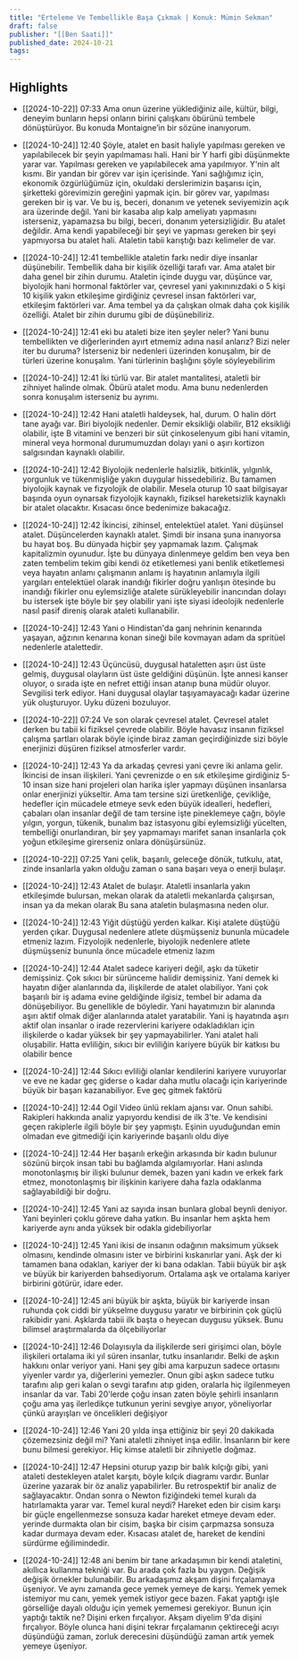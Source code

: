 ```yaml
---
title: "Erteleme Ve Tembellikle Başa Çıkmak | Konuk: Mümin Sekman"
draft: false
publisher: "[[Ben Saati]]"
published_date: 2024-10-21
tags:
---
```



## Highlights
* [[2024-10-22]] 07:33  Ama onun üzerine yüklediğiniz aile, kültür, bilgi, deneyim bunların hepsi onların birini çalışkanı öbürünü tembele dönüştürüyor. Bu konuda Montaigne’in bir sözüne inanıyorum.

* [[2024-10-24]] 12:40  Şöyle, atalet en basit haliyle yapılması gereken ve yapılabilecek bir şeyin yapılmaması hali. Hani bir Y harfi gibi düşünmekte yarar var. Yapılması gereken ve yapılabilecek ama yapılmıyor. Y'nin alt kısmı. Bir yandan bir görev var işin içerisinde. Yani sağlığımız için, ekonomik özgürlüğümüz için, okuldaki derslerimizin başarısı için, şirketteki görevimizin gereğini yapmak için. bir görev var, yapılması gereken bir iş var. Ve bu iş, beceri, donanım ve yetenek seviyemizin açık ara üzerinde değil. Yani bir kasaba alıp kalp ameliyatı yapmasını isterseniz, yapamazsa bu bilgi, beceri, donanım yetersizliğidir. Bu atalet değildir. Ama kendi yapabileceği bir şeyi ve yapması gereken bir şeyi yapmıyorsa bu atalet hali. Ataletin tabii karıştığı bazı kelimeler de var.

* [[2024-10-24]] 12:41  tembellikle ataletin farkı nedir diye insanlar düşünebilir. Tembellik daha bir kişilik özelliği tarafı var. Ama atalet bir daha genel bir zihin durumu. Ataletin içinde duygu var, düşünce var, biyolojik hani hormonal faktörler var, çevresel yani yakınınızdaki o 5 kişi 10 kişilik yakın etkileşime girdiğiniz çevresel insan faktörleri var, etkileşim faktörleri var. Ama tembel ya da çalışkan olmak daha çok kişilik özelliği. Atalet bir zihin durumu gibi de düşünebiliriz.

* [[2024-10-24]] 12:41  eki bu ataleti bize iten şeyler neler? Yani bunu tembellikten ve diğerlerinden ayırt etmemiz adına nasıl anlarız? Bizi neler iter bu duruma? İsterseniz bir nedenleri üzerinden konuşalım, bir de türleri üzerine konuşalım. Yani türlerinin başlığını şöyle söyleyebilirim

* [[2024-10-24]] 12:41  İki türlü var. Bir atalet mantalitesi, ataletli bir zihniyet halinde olmak. Öbürü atalet modu. Ama bunu nedenlerden sonra konuşalım isterseniz bu ayrımı.

* [[2024-10-24]] 12:42  Hani ataletli haldeysek, hal, durum. O halin dört tane ayağı var. Biri biyolojik nedenler. Demir eksikliği olabilir, B12 eksikliği olabilir, işte B vitamini ve benzeri bir süt çinkoselenyum gibi hani vitamin, mineral veya hormonal durumumuzdan dolayı yani o aşırı kortizon salgısından kaynaklı olabilir.

* [[2024-10-24]] 12:42  Biyolojik nedenlerle halsizlik, bitkinlik, yılgınlık, yorgunluk ve tükenmişliğe yakın duygular hissedebiliriz. Bu tamamen biyolojik kaynak ve fizyolojik de olabilir. Mesela oturup 10 saat bilgisayar başında oyun oynarsak fizyolojik kaynaklı, fiziksel hareketsizlik kaynaklı bir atalet olacaktır. Kısacası önce bedenimize bakacağız.

* [[2024-10-24]] 12:42  İkincisi, zihinsel, entelektüel atalet. Yani düşünsel atalet. Düşüncelerden kaynaklı atalet. Şimdi bir insana şuna inanıyorsa bu hayat boş. Bu dünyada hiçbir şey yapmamak lazım. Çalışmak kapitalizmin oyunudur. İşte bu dünyaya dinlenmeye geldim ben veya ben zaten tembelim tekim gibi kendi öz etiketlemesi yani benlik etiketlemesi veya hayatın anlamı çalışmanın anlamı iş hayatının anlamıyla ilgili yargıları entelektüel olarak inandığı fikirler doğru yanlışın ötesinde bu inandığı fikirler onu eylemsizliğe atalete sürükleyebilir inancından dolayı bu istersek işte böyle bir şey olabilir yani işte siyasi ideolojik nedenlerle nasıl pasif direniş olarak ataleti kullanabilir.

* [[2024-10-24]] 12:43  Yani o Hindistan'da ganj nehrinin kenarında yaşayan, ağzının kenarına konan sineği bile kovmayan adam da spritüel nedenlerle atalettedir.

* [[2024-10-24]] 12:43  Üçüncüsü, duygusal hataletten aşırı üst üste gelmiş, duygusal olayların üst üste geldiğini düşünün. İşte annesi kanser oluyor, o sırada işte en nefret ettiği insan atanıp buna müdür oluyor. Sevgilisi terk ediyor. Hani duygusal olaylar taşıyamayacağı kadar üzerine yük oluşturuyor. Uyku düzeni bozuluyor.

* [[2024-10-22]] 07:24  Ve son olarak çevresel atalet. Çevresel atalet derken bu tabii ki fiziksel çevrede olabilir. Böyle havasız insanın fiziksel çalışma şartları olarak böyle içinde biraz zaman geçirdiğinizde sizi böyle enerjinizi düşüren fiziksel atmosferler vardır.

* [[2024-10-24]] 12:43  Ya da arkadaş çevresi yani çevre iki anlama gelir. İkincisi de insan ilişkileri. Yani çevrenizde o en sık etkileşime girdiğiniz 5-10 insan size hani projeleri olan harika işler yapmayı düşünen insanlarsa onlar enerjinizi yükseltir. Ama tam tersine sizi üretkenliğe, çevikliğe, hedefler için mücadele etmeye sevk eden büyük idealleri, hedefleri, çabaları olan insanlar değil de tam tersine işte pineklemeye çağrı, böyle yılgın, yorgun, tükenik, bunalım baz istasyonu gibi eylemsizliği yücelten, tembelliği onurlandıran, bir şey yapmamayı marifet sanan insanlarla çok yoğun etkileşime girerseniz onlara dönüşürsünüz.

* [[2024-10-22]] 07:25  Yani çelik, başarılı, geleceğe dönük, tutkulu, atat, zinde insanlarla yakın olduğu zaman o sana başarı veya o enerji bulaşır.

* [[2024-10-24]] 12:43  Atalet de bulaşır. Ataletli insanlarla yakın etkileşimde bulursan, mekan olarak da ataletli mekanlarda çalışırsan, insan ya da mekan olarak Bu sana ataletin bulaşmasına neden olur.

* [[2024-10-24]] 12:43  Yiğit düştüğü yerden kalkar. Kişi atalete düştüğü yerden çıkar. Duygusal nedenlere atlete düşmüşseniz bununla mücadele etmeniz lazım. Fizyolojik nedenlerle, biyolojik nedenlere atlete düşmüşseniz bununla önce mücadele etmeniz lazım

* [[2024-10-24]] 12:44  Atalet sadece kariyeri değil, aşkı da tüketir demişsiniz. Çok sıkıcı bir sürünceme halidir demişsiniz. Yani demek ki hayatın diğer alanlarında da, ilişkilerde de atalet olabiliyor. Yani çok başarılı bir iş adama evine geldiğinde ilgisiz, tembel bir adama da dönüşebiliyor. Bu genellikle de böyledir. Yani hayatımızın bir alanında aşırı aktif olmak diğer alanlarında atalet yaratabilir. Yani iş hayatında aşırı aktif olan insanlar o irade rezervlerini kariyere odakladıkları için ilişkilerde o kadar yüksek bir şey yapmayabilirler. Yani atalet hali oluşabilir. Hatta evliliğin, sıkıcı bir evliliğin kariyere büyük bir katkısı bu olabilir bence

* [[2024-10-24]] 12:44  Sıkıcı evliliği olanlar kendilerini kariyere vuruyorlar ve eve ne kadar geç giderse o kadar daha mutlu olacağı için kariyerinde büyük bir başarı kazanabiliyor. Eve geç gitmek faktörü

* [[2024-10-24]] 12:44  Ogil Video ünlü reklam ajansı var. Onun sahibi. Rakipleri hakkında analiz yapıyordu kendisi de ilk 3'te. Ve kendisini geçen rakiplerle ilgili böyle bir şey yapmıştı. Eşinin uyuduğundan emin olmadan eve gitmediği için kariyerinde başarılı oldu diye

* [[2024-10-24]] 12:44  Her başarılı erkeğin arkasında bir kadın bulunur sözünü birçok insan tabi bu bağlamda algılamıyorlar. Hani aslında monotonlaşmış bir ilişki bulunur demek, bazen yani kadın ve erkek fark etmez, monotonlaşmış bir ilişkinin kariyere daha fazla odaklanma sağlayabildiği bir doğru.

* [[2024-10-24]] 12:45  Yani az sayıda insan bunlara global beynli deniyor. Yani beyinleri çoklu göreve daha yatkın. Bu insanlar hem aşkta hem kariyerde aynı anda yüksek bir odakla gidebiliyorlar

* [[2024-10-24]] 12:45  Yani ikisi de insanın odağının maksimum yüksek olmasını, kendinde olmasını ister ve birbirini kıskanırlar yani. Aşk der ki tamamen bana odaklan, kariyer der ki bana odaklan. Tabii büyük bir aşk ve büyük bir kariyerden bahsediyorum. Ortalama aşk ve ortalama kariyer birbirini götürür, idare eder.

* [[2024-10-24]] 12:45  ani büyük bir aşkta, büyük bir kariyerde insan ruhunda çok ciddi bir yükselme duygusu yaratır ve birbirinin çok güçlü rakibidir yani. Aşklarda tabii ilk başta o heyecan duygusu yüksek. Bunu bilimsel araştırmalarda da ölçebiliyorlar

* [[2024-10-24]] 12:46  Dolayısıyla da ilişkilerde seri girişimci olan, böyle ilişkileri ortalama iki yıl süren insanlar, tutku insanlarıdır. Belki de aşkın hakkını onlar veriyor yani. Hani şey gibi ama karpuzun sadece ortasını yiyenler vardır ya, diğerlerini yemezler. Onun gibi aşkın sadece tutku tarafını alıp geri kalan o sevgi tarafını atıp giden, oralarla hiç ilgilenmeyen insanlar da var. Tabi 20'lerde çoğu insan zaten böyle şehirli insanların çoğu ama yaş ilerledikçe tutkunun yerini sevgiye arıyor, yöneliyorlar çünkü arayışları ve öncelikleri değişiyor

* [[2024-10-24]] 12:46  Yani 20 yılda inşa ettiğiniz bir şeyi 20 dakikada çözemezsiniz değil mi? Yani ataletli zihniyet inşa edilir. İnsanların bir kere bunu bilmesi gerekiyor. Hiç kimse ataletli bir zihniyetle doğmaz.

* [[2024-10-24]] 12:47  Hepsini oturup yazıp bir balık kılçığı gibi, yani ataleti destekleyen atalet karşıtı, böyle kılçık diagramı vardır. Bunlar üzerine yazarak bir öz analiz yapabilirler. Bu retrospektif bir analiz de sağlayacaktır. Ondan sonra o Newton fiziğindeki temel kuralı da hatırlamakta yarar var. Temel kural neydi? Hareket eden bir cisim karşı bir güçle engellenmezse sonsuza kadar hareket etmeye devam eder. yerinde durmakta olan bir cisim, başka bir cisim çarpmazsa sonsuza kadar durmaya devam eder. Kısacası atalet de, hareket de kendini sürdürme eğilimindedir.

* [[2024-10-24]] 12:48  ani benim bir tane arkadaşımın bir kendi ataletini, akıllıca kullanma tekniği var. Bu arada çok fazla bu yaygın. Değişik değişik örnekler bulunabilir. Bu arkadaşımız akşam dişini fırçalamaya üşeniyor. Ve aynı zamanda gece yemek yemeye de karşı. Yemek yemek istemiyor mu canı, yemek yemek istiyor gece bazen. Fakat yaptığı işle görselliğe dayalı olduğu için yemek yememesi gerekiyor. Bunun için yaptığı taktik ne? Dişini erken fırçalıyor. Akşam diyelim 9'da dişini fırçalıyor. Böyle olunca hani dişini tekrar fırçalamanın çektireceği acıyı düşündüğü zaman, zorluk derecesini düşündüğü zaman artık yemek yemeye üşeniyor.

